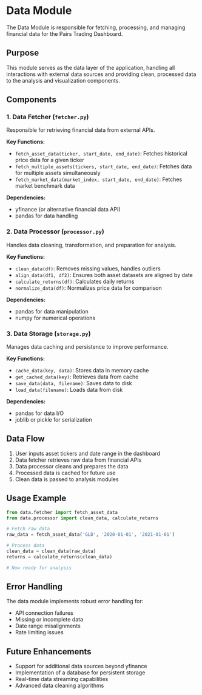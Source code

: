 # Data Module

The Data Module is responsible for fetching, processing, and managing financial data for the Pairs Trading Dashboard.

## Purpose

This module serves as the data layer of the application, handling all interactions with external data sources and providing clean, processed data to the analysis and visualization components.

## Components

### 1. Data Fetcher (`fetcher.py`)

Responsible for retrieving financial data from external APIs.

**Key Functions:**
- `fetch_asset_data(ticker, start_date, end_date)`: Fetches historical price data for a given ticker
- `fetch_multiple_assets(tickers, start_date, end_date)`: Fetches data for multiple assets simultaneously
- `fetch_market_data(market_index, start_date, end_date)`: Fetches market benchmark data

**Dependencies:**
- yfinance (or alternative financial data API)
- pandas for data handling

### 2. Data Processor (`processor.py`)

Handles data cleaning, transformation, and preparation for analysis.

**Key Functions:**
- `clean_data(df)`: Removes missing values, handles outliers
- `align_data(df1, df2)`: Ensures both asset datasets are aligned by date
- `calculate_returns(df)`: Calculates daily returns
- `normalize_data(df)`: Normalizes price data for comparison

**Dependencies:**
- pandas for data manipulation
- numpy for numerical operations

### 3. Data Storage (`storage.py`)

Manages data caching and persistence to improve performance.

**Key Functions:**
- `cache_data(key, data)`: Stores data in memory cache
- `get_cached_data(key)`: Retrieves data from cache
- `save_data(data, filename)`: Saves data to disk
- `load_data(filename)`: Loads data from disk

**Dependencies:**
- pandas for data I/O
- joblib or pickle for serialization

## Data Flow

1. User inputs asset tickers and date range in the dashboard
2. Data fetcher retrieves raw data from financial APIs
3. Data processor cleans and prepares the data
4. Processed data is cached for future use
5. Clean data is passed to analysis modules

## Usage Example

```python
from data.fetcher import fetch_asset_data
from data.processor import clean_data, calculate_returns

# Fetch raw data
raw_data = fetch_asset_data('GLD', '2020-01-01', '2021-01-01')

# Process data
clean_data = clean_data(raw_data)
returns = calculate_returns(clean_data)

# Now ready for analysis
```

## Error Handling

The data module implements robust error handling for:
- API connection failures
- Missing or incomplete data
- Date range misalignments
- Rate limiting issues

## Future Enhancements

- Support for additional data sources beyond yfinance
- Implementation of a database for persistent storage
- Real-time data streaming capabilities
- Advanced data cleaning algorithms